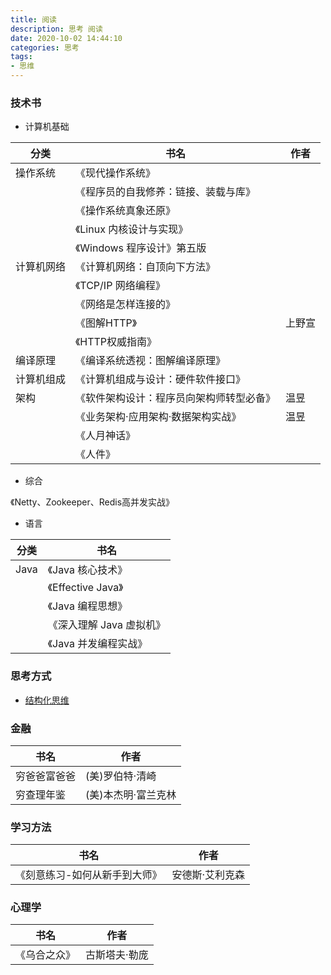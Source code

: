 ```yaml
---
title: 阅读
description: 思考 阅读
date: 2020-10-02 14:44:10
categories: 思考
tags: 
- 思维
---
```


### 技术书
- 计算机基础

|分类|书名|作者|
|---|---|---|
|操作系统|《现代操作系统》||
| |《程序员的自我修养：链接、装载与库》||
| |《操作系统真象还原》||
| |《Linux 内核设计与实现》||
| |《Windows 程序设计》第五版|
|计算机网络|《计算机网络：自顶向下方法》||
| |《TCP/IP 网络编程》||
| |《网络是怎样连接的》||
| |《图解HTTP》|上野宣|
| |《HTTP权威指南》||
|编译原理|《编译系统透视：图解编译原理》||
|计算机组成|《计算机组成与设计：硬件软件接口》||
|架构|《软件架构设计：程序员向架构师转型必备》|温昱|
||《业务架构·应用架构·数据架构实战》|温昱|
||《人月神话》||
||《人件》||

- 综合

《Netty、Zookeeper、Redis高并发实战》

- 语言

|分类|书名|
|---|---|
|Java|《Java 核心技术》|
| |《Effective Java》|
| |《Java 编程思想》|
| |《深入理解 Java 虚拟机》|
| |《Java 并发编程实战》|

### 思考方式
- [结构化思维](https://www.toutiao.com/i6619057728725729800/)

### 金融
|书名|作者|
|---|---|
|穷爸爸富爸爸|(美)罗伯特·清崎|
|穷查理年鉴|(美)本杰明·富兰克林|

### 学习方法
|书名|作者|
|---|---|
|《刻意练习-如何从新手到大师》|安德斯·艾利克森|

### 心理学
|书名|作者|
|---|---|
|《乌合之众》|古斯塔夫·勒庞|
